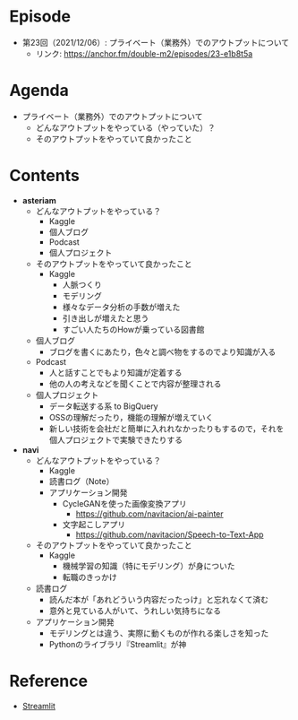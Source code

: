 # Episode
- 第23回（2021/12/06）: プライベート（業務外）でのアウトプットについて
  - リンク: https://anchor.fm/double-m2/episodes/23-e1b8t5a

# Agenda
- プライベート（業務外）でのアウトプットについて
    - どんなアウトプットをやっている（やっていた）？
    - そのアウトプットをやっていて良かったこと

# Contents
- **asteriam**
    - どんなアウトプットをやっている？
        - Kaggle
        - 個人ブログ
        - Podcast
        - 個人プロジェクト
    - そのアウトプットをやっていて良かったこと
        - Kaggle
            - 人脈つくり
            - モデリング
            - 様々なデータ分析の手数が増えた
            - 引き出しが増えたと思う
            - すごい人たちのHowが乗っている図書館
    - 個人ブログ
        - ブログを書くにあたり，色々と調べ物をするのでより知識が入る
    - Podcast
        - 人と話すことでもより知識が定着する
        - 他の人の考えなどを聞くことで内容が整理される
    - 個人プロジェクト
        - データ転送する系 to BigQuery
        - OSSの理解だったり，機能の理解が増えていく
        - 新しい技術を会社だと簡単に入れれなかったりもするので，それを個人プロジェクトで実験できたりする
- **navi**
    - どんなアウトプットをやっている？
        - Kaggle
        - 読書ログ（Note）
        - アプリケーション開発
            - CycleGANを使った画像変換アプリ
                - https://github.com/navitacion/ai-painter
            - 文字起こしアプリ
                - https://github.com/navitacion/Speech-to-Text-App
    - そのアウトプットをやっていて良かったこと
        - Kaggle
            - 機械学習の知識（特にモデリング）が身についた
            - 転職のきっかけ
    - 読書ログ
        - 読んだ本が「あれどういう内容だったっけ」と忘れなくて済む
        - 意外と見ている人がいて、うれしい気持ちになる
    - アプリケーション開発
        - モデリングとは違う、実際に動くものが作れる楽しさを知った
        - Pythonのライブラリ『Streamlit』が神

# Reference
- [Streamlit](https://streamlit.io/)
